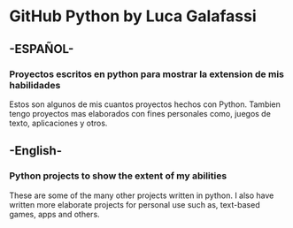 # GitHub Python by Luca Galafassi
## -ESPAÑOL-
### Proyectos escritos en python para mostrar la extension de mis habilidades
Estos son algunos de mis cuantos proyectos hechos con Python. Tambien tengo proyectos mas elaborados con fines personales como, juegos de texto, aplicaciones y otros.
## -English-
### Python projects to show the extent of my abilities 
These are some of the many other projects written in python. I also have written more elaborate projects for personal use such as, text-based games, apps and others.
